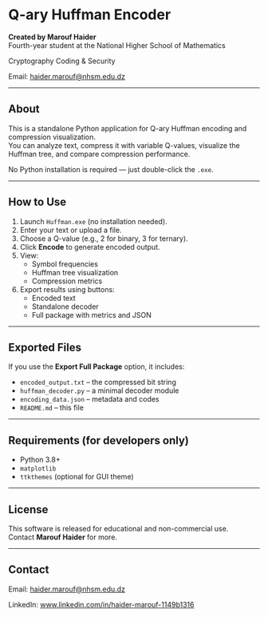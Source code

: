 # Q-ary Huffman Encoder

**Created by Marouf Haider**  
Fourth-year student at the National Higher School of Mathematics

Cryptography Coding & Security  

Email: haider.marouf@nhsm.edu.dz

---

## About

This is a standalone Python application for Q-ary Huffman encoding and compression visualization.  
You can analyze text, compress it with variable Q-values, visualize the Huffman tree, and compare compression performance.

No Python installation is required — just double-click the `.exe`.

---

## How to Use

1. Launch `Huffman.exe` (no installation needed).
2. Enter your text or upload a file.
3. Choose a Q-value (e.g., 2 for binary, 3 for ternary).
4. Click **Encode** to generate encoded output.
5. View:
   - Symbol frequencies
   - Huffman tree visualization
   - Compression metrics
6. Export results using buttons:
   - Encoded text
   - Standalone decoder
   - Full package with metrics and JSON

---

## Exported Files

If you use the **Export Full Package** option, it includes:
- `encoded_output.txt` – the compressed bit string
- `huffman_decoder.py` – a minimal decoder module
- `encoding_data.json` – metadata and codes
- `README.md` – this file

---

## Requirements (for developers only)

- Python 3.8+
- `matplotlib`
- `ttkthemes` (optional for GUI theme)

---

## License

This software is released for educational and non-commercial use.  
Contact **Marouf Haider** for more.

---

## Contact

Email: haider.marouf@nhsm.edu.dz 

LinkedIn: www.linkedin.com/in/haider-marouf-1149b1316
